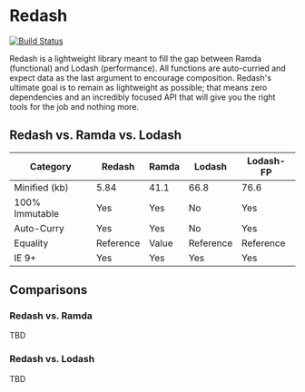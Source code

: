 Redash
======
[![Build Status](https://travis-ci.org/davezuko/redash.svg?branch=master)](https://travis-ci.org/davezuko/redash)

Redash is a lightweight library meant to fill the gap between Ramda (functional) and Lodash (performance). All functions are auto-curried and expect data as the last argument to encourage composition. Redash's ultimate goal is to remain as lightweight as possible; that means zero dependencies and an incredibly focused API that will give you the right tools for the job and nothing more.

## Redash vs. Ramda vs. Lodash

Category       | Redash    | Ramda | Lodash    | Lodash-FP
-------------- | --------- | ----- | --------- | ---------
Minified (kb)  | 5.84      | 41.1  | 66.8      | 76.6
100% Immutable | Yes       | Yes   | No        | Yes
Auto-Curry     | Yes       | Yes   | No        | Yes
Equality       | Reference | Value | Reference | Reference
IE 9+          | Yes       | Yes   | Yes       | Yes

## Comparisons

### Redash vs. Ramda

TBD

### Redash vs. Lodash

TBD